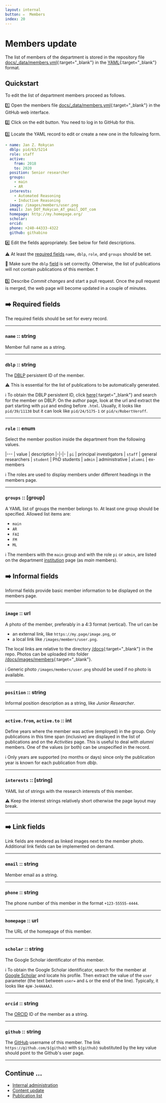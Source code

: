 ```yaml
---
layout: internal
button: ✏️  Members
index: 20
---
```


# Members update

The list of members of the department is stored in the repository file 
[docs/_data/members.yml](https://github.com/ai4reason/ai4reason.github.io/blob/main/docs/_data/members.yml/){:target="_blank"}
in the 
[YAML](https://en.wikipedia.org/wiki/YAML/){:target="_blank"} 
format.

## Quickstart

To edit the list of department members proceed as follows.

1️⃣  Open the members file [docs/_data/members.yml](https://github.com/ai4reason/ai4reason.github.io/blob/main/docs/_data/members.yml/){:target="_blank"} in the GitHub web interface.

2️⃣  Click on the edit button.  You need to log in to GitHub for this.

3️⃣  Locate the YAML record to edit or create a new one in the following form.

```yaml
- name: Jan Z. Rokycan
  dblp: pid/63/5214
  role: staff
  active:
    from: 2018
    to: 2020
  position: Senior researcher
  groups:
    - main
    - AR
  interests:
    - Automated Reasoning
    - Inductive Reasoning
  image: /images/members/user.png
  email: Jan_DOT_Rokycan_AT_gmail_DOT_com
  homepage: http://my.homepage.org/
  scholar: 
  orcid:
  phone: +240-44333-4322
  github: githabino
```

4️⃣  Edit the fields appropriately.  See below for field descriptions.

⚠️  At least the [required fields](#--required-fields) `name`, `dblp`, `role`, and `groups` should be set.

🔴 Make sure the `dblp` [field](#dblp--string) is set correctly.  Otherwise, the list of publications will not contain publications of this member. ❗ 

5️⃣  Describe _Commit changes_ and  start a pull request.  Once the pull request is merged, the web page will become updated in a couple of minutes.


## ➡️  Required fields

The required fields should be set for every record.

* * * 

### `name` :: string

Member full name as a string.

* * * 

### `dblp` :: string


The [DBLP](https://dblp.uni-trier.de/) persistent ID of the member.

⚠️  This is essential for the list of publications to be automatically generated.

ℹ️  To obtain the DBLP persistent ID, click
[here](https://dblp.uni-trier.de/search/author){:target="_blank"} and search for
the member on DBLP.
On the author page, look at the url and extract the part starting with `pid` and ending before `.html`.
Usually, it looks like `pid/39/11138` but it can look like `pid/24/5175-1` or `pid/v/RobertVeroff`.

* * * 

### `role` :: enum

Select the member position inside the department from the following values.

|---
| value | description
|-|-|-
| `pi` | principal investigators
| `staff` | general researchers
| `student` | PhD students
| `admin` | administrative
| `alumni` | ex-members

ℹ️  The roles are used to display members under different headings in the members page.

* * * 

### `groups` :: [group]

A YAML list of groups the member belongs to.
At least one group should be specified.
Allowed list items are:

+ `main` 
+ `AR` 
+ `FAI`
+ `FM`
+ `ML`

ℹ️  The members with the `main` group and with the role `pi` or `admin`, are listed
on the department [institution](/institution.html) page (as *main* members).


## ➡️  Informal fields

Informal fields provide basic member information to be displayed on the members page.

* * * 

### `image` :: url

A photo of the member, preferably in a 4:3 format (vertical).
The url can be
+ an external link, like `https://my.page/image.png`, or 
+ a local link like `/images/members/user.png`.

The local links are relative to the directory
[/docs](https://github.com/ai4reason/ai4reason.github.io/tree/main/docs){:target="_blank"} 
in the repo.
Photos can be uploaded into folder
[/docs/images/members](https://github.com/ai4reason/ai4reason.github.io/tree/main/docs/images/members){:target="_blank"}.


ℹ️  Generic photo `/images/members/user.png` should be used if no photo is available.

* * * 

### `position` :: string

Informal position description as a string, like _Junior Researcher_.

* * *

### `active.from`, `active.to` :: int

Define years where the member was active (employed) in the group.
Only publications in this time span (inclusive) are displayed in the list of publications and on the _Activities_ page.
This is useful to deal with _alumni_ members.
One of the values (or both) can be unspecified in the record.

ℹ️  Only years are supported (no months or days) since only the publication year is known for each publication from _dblp_.

* * *

### `interests` :: [string]

YAML list of strings with the research interests of this member.

⚠️  Keep the interest strings relatively short otherwise the page layout may break.


* * * 

## ➡️  Link fields

Link fields are rendered as linked images next to the member photo.
Additional link fields can be implemented on demand.

* * *

### `email` :: string

Member email as a string.

* * *

### `phone` :: string

The phone number of this member in the format `+123-55555-4444`.

* * * 

### `homepage` :: url

The URL of the homepage of this member.

* * * 

### `scholar` :: string

The Google Scholar identificator of this member.

ℹ️  To obtain the Google Scholar identificator, search for the member
at [Google Scholar](https://scholar.google.com) and locate his profile.
Then extract the value of the `user` parameter (the text between `user=` and `&` or the end of the line). 
Typically, it looks like `4pW-Je4AAAAJ`.

* * *
### `orcid` :: string

The [ORCID](https://orcid.org) ID of the member as a string.

* * * 

### `github` :: string

The [GitHub](https://github.com/) username of this member.
The link `https://github.com/${github}` with `${github}` substituted by the key value
should point to the Github's user page.

* * * 

## Continue ...

+ [Internal administration](/internal/index.html)
+ [Content update](/internal/content.html)
+ [Publication list](/internal/biblio.html)


